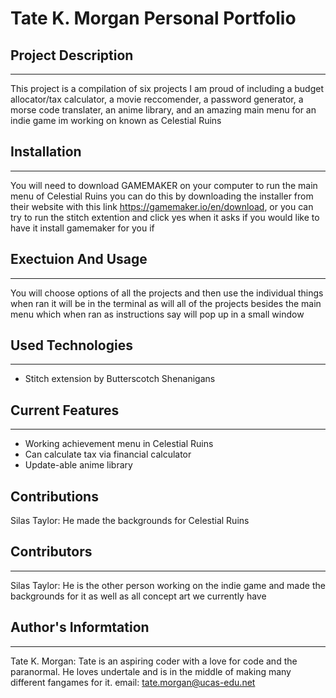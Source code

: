 # Tate K. Morgan Personal Portfolio

## Project Description
___
This project is a compilation of six projects I am proud of including a budget allocator/tax calculator, a movie reccomender, a password generator, a morse code translater, an anime library, and an amazing main menu for an indie game im working on known as Celestial Ruins

## Installation
___
You will need to download GAMEMAKER on your computer to run the main menu of Celestial Ruins you can do this by downloading the installer from their website with this link https://gamemaker.io/en/download, or you can try to run the stitch extention and click yes when it asks if you would like to have it install gamemaker for you if 

## Exectuion And Usage
___
You will choose options of all the projects and then use the individual things when ran it will be in the terminal as will all of the projects besides the main menu which when ran as instructions say will pop up in a small window

## Used Technologies
___
+ Stitch extension by Butterscotch Shenanigans
 
## Current Features
___
+ Working achievement menu in Celestial Ruins
+ Can calculate tax via financial calculator
+ Update-able anime library

## Contributions
Silas Taylor: He made the backgrounds for Celestial Ruins

## Contributors
___
Silas Taylor: He is the other person working on the indie game and made the backgrounds for it as well as all concept art we currently have

## Author's Informtation
___
Tate K. Morgan: Tate is an aspiring coder with a love for code and the paranormal. He loves undertale and is in the middle of making many different fangames for it. 
email: tate.morgan@ucas-edu.net  